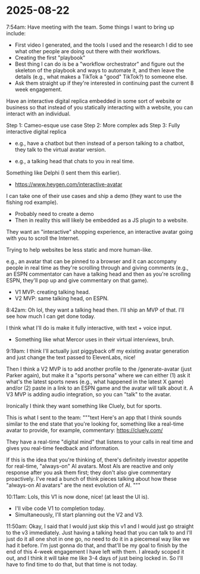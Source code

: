# 2025-08-22

7:54am: Have meeting with the team. Some things I want to bring up include:
- First video I generated, and the tools I used and the research I did to see what other people are doing out there with their workflows.
- Creating the first "playbook"
- Best thing I can do is be a "workflow orchestrator" and figure out the skeleton of the playbook and ways to automate it, and then leave the details (e.g., what makes a TikTok a "good" TikTok?) to someone else.
- Ask them straight up if they're interested in continuing past the current 8 week engagement.

Have an interactive digital replica embedded in some sort of website or business so that instead of you statically interacting with a website, you can interact with an individual.

Step 1: Cameo-esque use case
Step 2: More complex ads
Step 3: Fully interactive digital replica
- e.g., have a chatbot but then instead of a person talking to a chatbot, they talk to the virtual avatar version.

- e.g., a talking head that chats to you in real time.

Something like Delphi (I sent them this earlier).
- https://www.heygen.com/interactive-avatar

I can take one of their use cases and ship a demo (they want to use the fishing rod example).
- Probably need to create a demo
- Then in reality this will likely be embedded as a JS plugin to a website.

They want an "interactive" shopping experience, an interactive avatar going with you to scroll the Internet.

Trying to help websites be less static and more human-like.

e.g., an avatar that can be pinned to a browser and it can accompany people in real time as they're scrolling through and giving comments (e.g., an ESPN commentator can have a talking head and then as you're scrolling ESPN, they'll pop up and give commentary on that game).

- V1 MVP: creating talking head.
- V2 MVP: same talking head, on ESPN.

8:42am: Oh lol, they want a talking head then. I'll ship an MVP of that. I'll see how much I can get done today.

I think what I'll do is make it fully interactive, with text + voice input.
- Something like what Mercor uses in their virtual interviews, bruh.

9:19am: I think I'll actually just piggyback off my existing avatar generation and just change the text passed to ElevenLabs, nice!

Then I think a V2 MVP is to add another profile to the /generate-avatar (just Parker again), but make it a "sports persona" where we can either (1) ask it what's the latest sports news (e.g., what happened in the latest X game) and/or (2) paste in a link to an ESPN game and the avatar will talk about it. A V3 MVP is adding audio integration, so you can "talk" to the avatar.

Ironically I think they want something like Cluely, but for sports.

This is what I sent to the team:
"""text
Here's an app that I think sounds similar to the end state that you're looking for, something like a real-time avatar to provide, for example, commentary: https://cluely.com/
 
They have a real-time "digital mind" that listens to your calls in real time and gives you real-time feedback and information.
 
If this is the idea that you're thinking of, there's definitely investor appetite for real-time, "always-on" AI avatars. Most AIs are reactive and only response after you ask them first; they don't also give commentary proactively. I've read a bunch of think pieces talking about how these "always-on AI avatars" are the next evolution of AI.
"""

10:11am: Lols, this V1 is now done, nice! (at least the UI is).
- I'll vibe code V1 to completion today.
- Simultaneously, I'll start planning out the V2 and V3.

11:50am: Okay, I said that I would just skip this v1 and I would just go straight to the v3 immediately. Just having a talking head that you can talk to and I'll just do it all one shot in one go, no need to do it in a piecemeal way like we had it before. I'm just gonna do that, and that'll be my goal to finish by the end of this 4-week engagement I have left with them. I already scoped it out, and I think it will take me like 3-4 days of just being locked in. So I'll have to find time to do that, but that time is not today.
